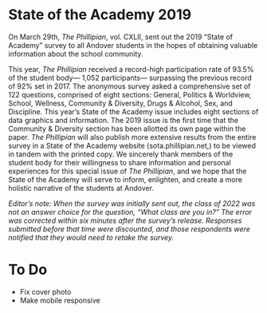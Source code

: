 # State of the Academy 2019

On March 29th, *The Phillipian*, vol. CXLII, sent out the 2019 “State of Academy” survey to all Andover students in the hopes of obtaining valuable information about the school community.

This year, *The Phillipian* received a record-high participation rate of 93.5% of the student body— 1,052 participants— surpassing the previous record of 92% set in 2017. The anonymous survey asked a comprehensive set of 122 questions, comprised of eight sections: General, Politics & Worldview, School, Wellness, Community & Diversity, Drugs & Alcohol, Sex, and Discipline. This year’s State of the Academy issue includes eight sections of data graphics and information. The 2019 issue is the first time that the Community & Diversity section has been allotted its own page within the paper. *The Phillipian* will also publish more extensive results from the entire survey in a State of the Academy website (sota.phillipian.net,) to be viewed in tandem with the printed copy. We sincerely thank members of the student body for their willingness to share information and personal experiences for this special issue of *The Phillipian*, and we hope that the State of the Academy will serve to inform, enlighten, and create a more holistic narrative of the students at Andover.

*Editor’s note: When the survey was initially sent out, the class of 2022 was not an answer choice for the question, “What class are you in?” The error was corrected within six minutes after the survey’s release. Responses submitted before that time were discounted, and those respondents were notified that they would need to retake the survey.*

# To Do
- Fix cover photo
- Make mobile responsive

